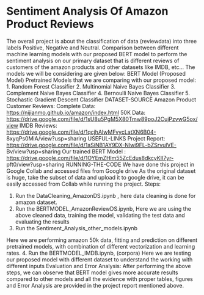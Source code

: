 # Sentiment Analysis Of Amazon Product Reviews

The overall project is about the classification of data (reviewdata) into three labels Positive, Negative and Neutral. Comparison between different machine learning models with our proposed BERT model to perform the sentiment analysis on our primary dataset that is different reviews of customers of the amazon products and other datasets like IMDB, etc...
The models we will be considering are given below:
BERT Model (Proposed Model)
Pretrained Models that we are comparing with our proposed model: 1. Random Forest Classifier
2. Multinomial Naive Bayes Classifier
3. Complement Naive Bayes Classifier
4. Bernoulli Naive Bayes Classifier
5. Stochastic Gradient Descent Classifier
DATASET-SOURCE
Amazon Product Customer Reviews:
Complete Data: https://nijianmo.github.io/amazon/index.html
50K Data: https://drive.google.com/file/d/1sU8u5PgM5X80Tmw89poJ2CujPzvwG5ox/view
IMDB Reviews: https://drive.google.com/file/d/1qcjhAIwMFvycLatXN6B04- 8xyqPs0MiA/view?usp=sharing
USEFUL-LINKS
Project Report: https://drive.google.com/file/d/1aSiNB1AY9DX-Nlwi9FL-bZSrvulVE- Bv/view?usp=sharing
Our trained BERT Model : https://drive.google.com/file/d/1OYEmZHlm55ZcEdus8dkcyKII7yr- pft0/view?usp=sharing
RUNNING-THE-CODE
We have done this project in Google Collab and accessed files from Google drive
As the original dataset is huge, take the subset of data and upload it to google drive, it can be easily accessed from Collab while running the project.
Steps:
1. Run the DataCleaning_AmazonDS.ipynb , here data cleaning is done for amazon dataset.
2. Run the BERTMODEL_AmazonReviewDS.ipynb,
Here we are using the above cleaned data, training the model, validating the test data and
evaluating the results
3. Run the Sentiment_Analysis_other_models.ipynb
        
Here we are performing amazon 50k data, fitting and prediction on different pretrained
models, with combination of different vectorization and learning rates. 4. Run the BERTMODEL_IMDB.ipynb, (corpora)
Here we are testing our proposed model with different dataset to understand the working with different inputs
Evaluation and Error Analysis:
After performing the above steps, we can observe that BERT model gives more accurate results compared to other models and all the evidence with proper tables, figures and Error Analysis are provided in the project report mentioned above.
